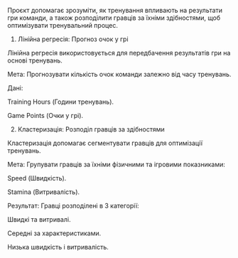 

Проєкт допомагає зрозуміти, як тренування впливають на результати гри команди, а також розподілити гравців за їхніми здібностями, щоб оптимізувати тренувальний процес.



1. Лінійна регресія: Прогноз очок у грі

Лінійна регресія використовується для передбачення результатів гри на основі тренувань.

Мета: Прогнозувати кількість очок команди залежно від часу тренувань.

Дані:




Training Hours (Години тренувань).

Game Points (Очки у грі).



2. Кластеризація: Розподіл гравців за здібностями

Кластеризація допомагає сегментувати гравців для оптимізації тренувань.

Мета: Групувати гравців за їхніми фізичними та ігровими показниками:



Speed (Швидкість).

Stamina (Витривалість).



Результат: Гравці розподілені в 3 категорії:



Швидкі та витривалі.

Середні за характеристиками.

Низька швидкість і витривалість.
